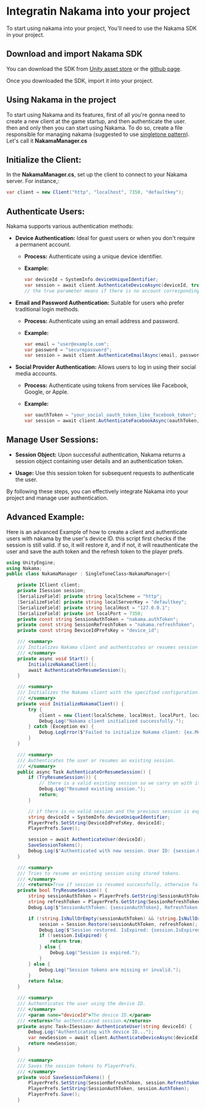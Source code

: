 
# Integratin Nakama into your project 
To start using nakama into your project, You'll need to use the Nakama SDK in your project.

## Download and import Nakama SDK
  You can download the SDK from [Unity asset store](https://assetstore.unity.com/packages/tools/network/nakama-81338) or the [github page](https://github.com/heroiclabs/nakama-unity/releases/tag/v3.14.0).

  Once you downloaded the SDK, import it into your project.

## Using Nakama in the project

To start using Nakama and its features, first of all you're gonna need to create a new client at the game startup, and then authenticate the user. then and only then you can start using Nakama. To do so, create a file responsible for managing nakama (suggested to use [singletone pattern](https://gitlab.com/mediahamrah_game/internship-to-learn-list/-/tree/najafzadehkaren-main/Design-Patterns/Singletone-Pattern?ref_type=heads)). Let's call it **NakamaManager.cs**

## Initialize the Client:

In the **NakamaManager.cs**, set up the client to connect to your Nakama server. For instance,:

  ```csharp
  var client = new Client("http", "localhost", 7350, "defaultkey");
  ```

## Authenticate Users:

Nakama supports various authentication methods:

- **Device Authentication:** Ideal for guest users or when you don't require a permanent account.

  - **Process:** Authenticate using a unique device identifier.

  - **Example:**

    ```csharp
    var deviceId = SystemInfo.deviceUniqueIdentifier;
    var session = await client.AuthenticateDeviceAsync(deviceId, true, "custom_username");
    // the true parameter means if there is no account corresponding with the unique id provided, The Nakama client will create one
    ```

- **Email and Password Authentication:** Suitable for users who prefer traditional login methods.

  - **Process:** Authenticate using an email address and password.

  - **Example:**

    ```csharp
    var email = "user@example.com";
    var password = "securepassword";
    var session = await client.AuthenticateEmailAsync(email, password, true, "custom_username");
    ```

- **Social Provider Authentication:** Allows users to log in using their social media accounts.

  - **Process:** Authenticate using tokens from services like Facebook, Google, or Apple.

  - **Example:**

    ```csharp
    var oauthToken = "your_social_oauth_token_like_facebook_token";
    var session = await client.AuthenticateFacebookAsync(oauthToken, true, "custom_username");
    ```

## Manage User Sessions:

- **Session Object:** Upon successful authentication, Nakama returns a session object containing user details and an authentication token.

- **Usage:** Use this session token for subsequent requests to authenticate the user.

By following these steps, you can effectively integrate Nakama into your project and manage user authentication. 

## Advanced Example:

Here is an advanced Example of how to create a client and authenticate users with nakama by the user's device ID. this script first checks if the session is still valid. if so, it will restore it, and if not, it will reauthenticate the user and save the auth token and the refresh token to the player prefs.
~~~csharp
using UnityEngine;
using Nakama;
public class NakamaManager : SingleToneClass<NakamaManager>{

    private IClient client;
    private ISession session;
    [SerializeField] private string localScheme = "http";
    [SerializeField] private string localServerKey = "defaultkey";
    [SerializeField] private string localHost = "127.0.0.1"; 
    [SerializeField] private int localPort = 7350;
    private const string SessionAuthToken = "nakama.authToken"; 
    private const string SessionRefreshToken = "nakama.refreshToken";
    private const string DeviceIdPrefsKey = "device_id";

    /// <summary>
    /// Initializes Nakama client and authenticates or resumes session on start.
    /// </summary>
    private async void Start() {
        InitializeNakamaClient();
        await AuthenticateOrResumeSession();
    }

    /// <summary>
    /// Initializes the Nakama client with the specified configuration.
    /// </summary>
    private void InitializeNakamaClient() {
        try {
            client = new Client(localScheme, localHost, localPort, localServerKey);
            Debug.Log("Nakama client initialized successfully.");
        } catch (Exception ex) {
            Debug.LogError($"Failed to initialize Nakama client: {ex.Message}");
        }
    }

    /// <summary>
    /// Authenticates the user or resumes an existing session.
    /// </summary>
    public async Task AuthenticateOrResumeSession() {
        if (TryResumeSession()) {
            // there is a valid existing session so we carry on with it
            Debug.Log("Resumed existing session.");
            return;
        }

        // if there is no valid session and the previous session is expiered, we authenticate the user by their device id
        string deviceId = SystemInfo.deviceUniqueIdentifier;
        PlayerPrefs.SetString(DeviceIdPrefsKey, deviceId);
        PlayerPrefs.Save();

        session = await AuthenticateUser(deviceId);
        SaveSessionTokens();
        Debug.Log($"Authenticated with new session. User ID: {session.UserId}, Username: {session.Username}, AuthToken: {session.AuthToken}");
    }

    /// <summary>
    /// Tries to resume an existing session using stored tokens.
    /// </summary>
    /// <returns>True if session is resumed successfully, otherwise false.</returns>
    private bool TryResumeSession() {
        string sessionAuthToken = PlayerPrefs.GetString(SessionAuthToken, null);
        string refreshToken = PlayerPrefs.GetString(SessionRefreshToken, null);
        Debug.Log($"SessionAuthToken: {sessionAuthToken}, RefreshToken: {refreshToken}");

        if (!string.IsNullOrEmpty(sessionAuthToken) && !string.IsNullOrEmpty(refreshToken)) {
            session = Session.Restore(sessionAuthToken, refreshToken);
            Debug.Log($"Session restored. IsExpired: {session.IsExpired}");
            if (!session.IsExpired) {
                return true;
            } else {
                Debug.Log("Session is expired.");
            }
        } else {
            Debug.Log("Session tokens are missing or invalid.");
        }
        return false;
    }

    /// <summary>
    /// Authenticates the user using the device ID.
    /// </summary>
    /// <param name="deviceId">The device ID.</param>
    /// <returns>The authenticated session.</returns>
    private async Task<ISession> AuthenticateUser(string deviceId) {
        Debug.Log("Authenticating with device ID...");
        var newSession = await client.AuthenticateDeviceAsync(deviceId);
        return newSession;
    }

    /// <summary>
    /// Saves the session tokens to PlayerPrefs.
    /// </summary>
    private void SaveSessionTokens() {
        PlayerPrefs.SetString(SessionRefreshToken, session.RefreshToken);
        PlayerPrefs.SetString(SessionAuthToken, session.AuthToken);
        PlayerPrefs.Save();
    }
~~~
